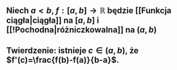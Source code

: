 ## Niech $a<b$, $f:[a,b]\to\mathbb{R}$ będzie [[Funkcja ciągła|ciągła]] na $[a,b]$ i [[!Pochodna|różniczkowalna]] na $(a,b)$
## **Twierdzenie**: istnieje $c\in(a,b)$, że $f'(c)=\frac{f(b)-f(a)}{b-a}$.

